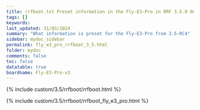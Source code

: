 ```yaml
---
title: rrfboot.txt Preset information in the Fly-E3-Pro in RRF 3.5.0 Onwards
tags: []
keywords: 
last_updated: 31/03/2024
summary: "What information is preset for the Fly-E3-Pro from 3.5-RC4"
sidebar: mydoc_sidebar
permalink: fly_e3_pro_rrfboot_3_5.html
folder: mydoc
comments: false
toc: false
datatable: true
boardname: Fly-E3-Pro-v3
---
```


{% include custom/3.5/rrfboot/rrfboot.html %}

{% include custom/3.5/rrfboot/rrfboot_fly_e3_pro.html %}
